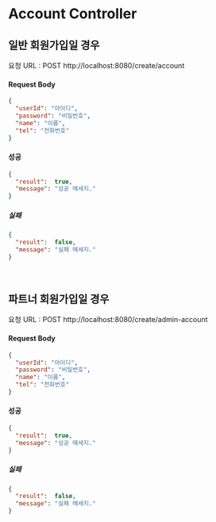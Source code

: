 # Account Controller


## 일반 회원가입일 경우

요청 URL : POST http://localhost:8080/create/account

#### Request Body
```json
{
  "userId": "아이디",
  "password": "비밀번호",
  "name": "이름",
  "tel": "전화번호"
}
```
#### 성공
```json
{
  "result":  true,
  "message": "성공 메세지."
}
```
##### 실패
```json
{
  "result":  false,
  "message": "실패 메세지."
}
```

<br>

## 파트너 회원가입일 경우
요청 URL : POST http://localhost:8080/create/admin-account

#### Request Body
```json
{
  "userId": "아이디",
  "password": "비밀번호",
  "name": "이름",
  "tel": "전화번호"
}
```
#### 성공
```json
{
  "result":  true,
  "message": "성공 메세지."
}
```
##### 실패
```json
{
  "result":  false,
  "message": "실패 메세지."
}
```
